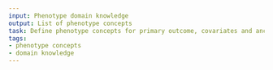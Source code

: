 ```yaml
---
input: Phenotype domain knowledge
output: List of phenotype concepts
task: Define phenotype concepts for primary outcome, covariates and ancillary variables
tags:
- phenotype concepts
- domain knowledge
---
```

